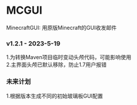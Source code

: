 # MCGUI  
MinecraftGUI: 用原版Minecraft的GUI收发邮件  
  
### v1.2.1 - 2023-5-19  
1.为转换Maven项目临时变动头颅代码，可能影响使用  
2.主界面头颅已默认移除，防止1.7用户报错  
  
### 未来计划  
1.根据版本生成不同的初始玻璃板GUI配置